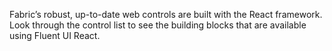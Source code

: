Fabric’s robust, up-to-date web controls are built with the React framework. Look through the control list to see the building blocks that are available using Fluent UI React.

